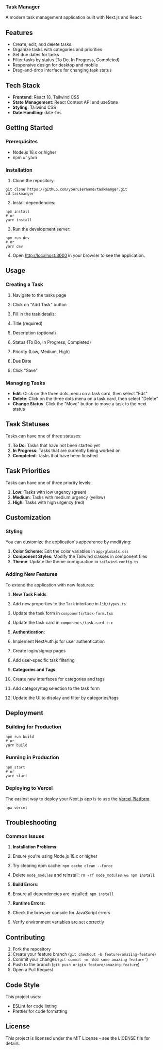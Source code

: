 ### Task Manager

A modern task management application built with Next.js and React.

## Features

- Create, edit, and delete tasks
- Organize tasks with categories and priorities
- Set due dates for tasks
- Filter tasks by status (To Do, In Progress, Completed)
- Responsive design for desktop and mobile
- Drag-and-drop interface for changing task status


## Tech Stack

- **Frontend**:  React 18, Tailwind CSS
- **State Management**: React Context API and useState
- **Styling**: Tailwind CSS
- **Date Handling**: date-fns



## Getting Started

### Prerequisites

- Node.js 18.x or higher
- npm or yarn


### Installation

1. Clone the repository:


```shellscript
git clone https://github.com/yourusername/taskmanger.git
cd taskmanger
```

2. Install dependencies:


```shellscript
npm install
# or
yarn install
```


3. Run the development server:


```shellscript
npm run dev
# or
yarn dev
```

4. Open [http://localhost:3000](http://localhost:3000) in your browser to see the application.



## Usage

### Creating a Task

1. Navigate to the tasks page
2. Click on "Add Task" button
3. Fill in the task details:

1. Title (required)
2. Description (optional)
3. Status (To Do, In Progress, Completed)
4. Priority (Low, Medium, High)
5. Due Date



4. Click "Save"


### Managing Tasks

- **Edit**: Click on the three dots menu on a task card, then select "Edit"
- **Delete**: Click on the three dots menu on a task card, then select "Delete"
- **Change Status**: Click the "Move" button to move a task to the next status


## Task Statuses

Tasks can have one of three statuses:

1. **To Do**: Tasks that have not been started yet
2. **In Progress**: Tasks that are currently being worked on
3. **Completed**: Tasks that have been finished


## Task Priorities

Tasks can have one of three priority levels:

1. **Low**: Tasks with low urgency (green)
2. **Medium**: Tasks with medium urgency (yellow)
3. **High**: Tasks with high urgency (red)


## Customization

### Styling

You can customize the application's appearance by modifying:

1. **Color Scheme**: Edit the color variables in `app/globals.css`
2. **Component Styles**: Modify the Tailwind classes in component files
3. **Theme**: Update the theme configuration in `tailwind.config.ts`


### Adding New Features

To extend the application with new features:

1. **New Task Fields**:

1. Add new properties to the `Task` interface in `lib/types.ts`
2. Update the task form in `components/task-form.tsx`
3. Update the task card in `components/task-card.tsx`



2. **Authentication**:

1. Implement NextAuth.js for user authentication
2. Create login/signup pages
3. Add user-specific task filtering


3. **Categories and Tags**:

1. Create new interfaces for categories and tags
2. Add category/tag selection to the task form
3. Update the UI to display and filter by categories/tags





## Deployment

### Building for Production

```shellscript
npm run build
# or
yarn build
```

### Running in Production

```shellscript
npm start
# or
yarn start
```

### Deploying to Vercel

The easiest way to deploy your Next.js app is to use the [Vercel Platform](https://vercel.com).

```shellscript
npx vercel
```

## Troubleshooting

### Common Issues

1. **Installation Problems**:

1. Ensure you're using Node.js 18.x or higher
2. Try clearing npm cache: `npm cache clean --force`
3. Delete `node_modules` and reinstall: `rm -rf node_modules && npm install`



2. **Build Errors**:

1. Ensure all dependencies are installed: `npm install`



3. **Runtime Errors**:

1. Check the browser console for JavaScript errors
2. Verify environment variables are set correctly



## Contributing

1. Fork the repository
2. Create your feature branch (`git checkout -b feature/amazing-feature`)
3. Commit your changes (`git commit -m 'Add some amazing feature'`)
4. Push to the branch (`git push origin feature/amazing-feature`)
5. Open a Pull Request


## Code Style

This project uses:

- ESLint for code linting
- Prettier for code formatting


## License

This project is licensed under the MIT License - see the LICENSE file for details.
